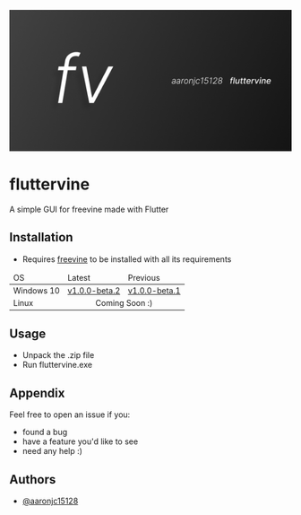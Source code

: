 ![cover](https://github.com/aaronjc15128/fluttervine/blob/main/assets/covers/readme.png?raw=true)

# fluttervine
A simple GUI for freevine made with Flutter

## Installation
- Requires [freevine](https://github.com/stabbedbybrick/freevine) to be installed with all its requirements
<table>
    <thead>
        <tr>
            <td>OS</td>
            <td>Latest</td>
            <td>Previous</td>
        </tr>
    </thead>
    <tbody>
        <tr>
            <td>Windows 10</td>
            <td><a href="https://github.com/aaronjc15128/fluttervine/releases/tag/v1.0.0-beta.2">
                v1.0.0-beta.2
            </a></td>
            <td><a href="https://github.com/aaronjc15128/fluttervine/releases/tag/v1.0.0-beta.1">
                v1.0.0-beta.1
            </a></td>
        </tr>
        <tr>
            <td>Linux</td>
            <td colspan=2 align="center">
                Coming Soon :)
            </td>
        </tr>
    </tbody>
</table>

## Usage
- Unpack the .zip file
- Run fluttervine.exe

## Appendix
Feel free to open an issue if you:
- found a bug
- have a feature you'd like to see
- need any help :)

## Authors
- [@aaronjc15128](https://www.github.com/aaronjc15128)
